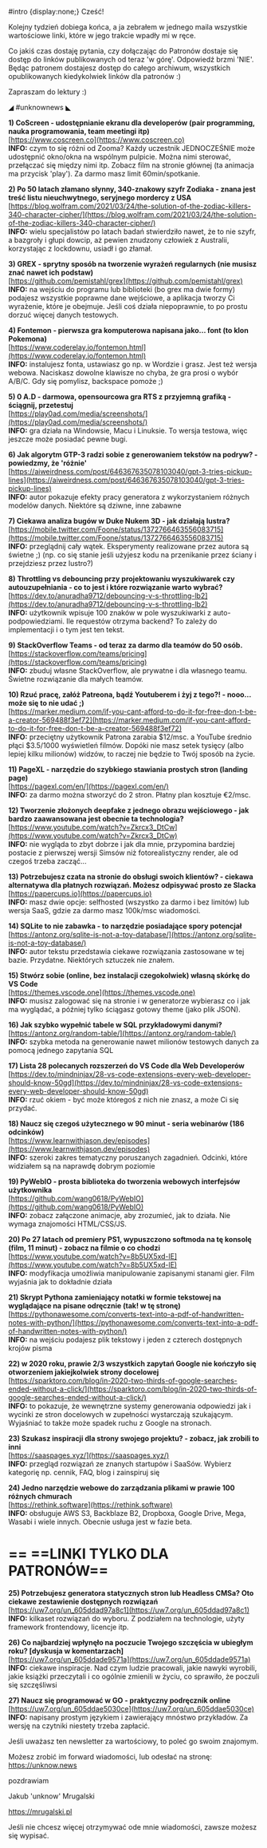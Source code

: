 #intro {display:none;}
Cześć!

Kolejny tydzień dobiega końca, a ja zebrałem w jednego maila wszystkie wartościowe linki, które w jego trakcie wpadły mi w ręce.

Co jakiś czas dostaję pytania, czy dołączając do Patronów dostaje się dostęp do linków publikowanych od teraz 'w górę'. Odpowiedź brzmi 'NIE'. Będąc patronem dostajesz dostęp do całego archiwum, wszystkich opublikowanych kiedykolwiek linków dla patronów :)

 

Zapraszam do lektury :)

 

◢ #unknownews ◣


**1) CoScreen - udostępnianie ekranu dla developerów (pair programming, nauka programowania, team meetingi itp)**  
[https://www.coscreen.co](https://www.coscreen.co)  
**INFO:** czym to się różni od Zooma? Każdy uczestnik JEDNOCZEŚNIE może udostępnić okno/okna na wspólnym pulpicie. Można nimi sterować, przełączać się między nimi itp. Zobacz film na stronie głównej (ta animacja ma przycisk 'play'). Za darmo masz limit 60min/spotkanie.  


**2) Po 50 latach złamano słynny, 340-znakowy szyfr Zodiaka - znana jest treść listu nieuchwytnego, seryjnego mordercy z USA**  
[https://blog.wolfram.com/2021/03/24/the-solution-of-the-zodiac-killers-340-character-cipher/](https://blog.wolfram.com/2021/03/24/the-solution-of-the-zodiac-killers-340-character-cipher/)  
**INFO:** wielu specjalistów po latach badań stwierdziło nawet, że to nie szyfr, a bazgroły i głupi dowcip, aż pewien znudzony człowiek z Australii, korzystając z lockdownu, usiadł i go złamał.  


**3) GREX - sprytny sposób na tworzenie wyrażeń regularnych (nie musisz znać nawet ich podstaw)**  
[https://github.com/pemistahl/grex](https://github.com/pemistahl/grex)  
**INFO:** na wejściu do programu lub biblioteki (bo grex ma dwie formy) podajesz wszystkie poprawne dane wejściowe, a aplikacja tworzy Ci wyrażenie, które je obejmuje. Jeśli coś działa niepoprawnie, to po prostu dorzuć więcej danych testowych.  


**4) Fontemon - pierwsza gra komputerowa napisana jako... font (to klon Pokemona)**  
[https://www.coderelay.io/fontemon.html](https://www.coderelay.io/fontemon.html)  
**INFO:** instalujesz fonta, ustawiasz go np. w Wordzie i grasz. Jest też wersja webowa. Naciskasz dowolne klawisze no chyba, że gra prosi o wybór A/B/C. Gdy się pomylisz, backspace pomoże ;)  


**5) 0 A.D - darmowa, opensourcowa gra RTS z przyjemną grafiką - ściągnij, przetestuj**  
[https://play0ad.com/media/screenshots/](https://play0ad.com/media/screenshots/)  
**INFO:** gra działa na Windowsie, Macu i Linuksie. To wersja testowa, więc jeszcze może posiadać pewne bugi.  


**6) Jak algorytm GTP-3 radzi sobie z generowaniem tekstów na podryw? - powiedzmy, że 'różnie'**  
[https://aiweirdness.com/post/646367635078103040/gpt-3-tries-pickup-lines](https://aiweirdness.com/post/646367635078103040/gpt-3-tries-pickup-lines)  
**INFO:** autor pokazuje efekty pracy generatora z wykorzystaniem różnych modelów danych. Niektóre są dziwne, inne zabawne  


**7) Ciekawa analiza bugów w Duke Nukem 3D - jak działają lustra?**  
[https://mobile.twitter.com/Foone/status/1372766463556083715](https://mobile.twitter.com/Foone/status/1372766463556083715)  
**INFO:** przeglądnij cały wątek. Eksperymenty realizowane przez autora są świetne ;) (np. co się stanie jeśli użyjesz kodu na przenikanie przez ściany i przejdziesz przez lustro?)  


**8) Throttling vs debouncing przy projektowaniu wyszukiwarek czy autouzupełniania - co to jest i które rozwiązanie warto wybrać?**  
[https://dev.to/anuradha9712/debouncing-v-s-throttling-lb2](https://dev.to/anuradha9712/debouncing-v-s-throttling-lb2)  
**INFO:** użytkownik wpisuje 100 znaków w pole wyszukiwarki z auto-podpowiedziami. Ile requestów otrzyma backend? To zależy do implementacji i o tym jest ten tekst.  


**9) StackOverflow Teams - od teraz za darmo dla teamów do 50 osób.**  
[https://stackoverflow.com/teams/pricing](https://stackoverflow.com/teams/pricing)  
**INFO:** zbuduj własne StackOverflow, ale prywatne i dla własnego teamu. Świetne rozwiązanie dla małych teamów.  


**10) Rzuć pracę, załóż Patreona, bądź Youtuberem i żyj z tego?! - nooo... może się to nie udać ;)**  
[https://marker.medium.com/if-you-cant-afford-to-do-it-for-free-don-t-be-a-creator-569488f3ef72](https://marker.medium.com/if-you-cant-afford-to-do-it-for-free-don-t-be-a-creator-569488f3ef72)  
**INFO:** przeciętny użytkownik Patrona zarabia $12/msc. a YouTube średnio płąci $3.5/1000 wyświetleń filmów. Dopóki nie masz setek tysięcy (albo lepiej kilku milionów) widzów, to raczej nie będzie to Twój sposób na życie.  


**11) PageXL - narzędzie do szybkiego stawiania prostych stron (landing page)**  
[https://pagexl.com/en/](https://pagexl.com/en/)  
**INFO:** za darmo można stworzyć do 2 stron. Płatny plan kosztuje &euro;2/msc.  


**12) Tworzenie złożonych deepfake z jednego obrazu wejściowego - jak bardzo zaawansowana jest obecnie ta technologia?**  
[https://www.youtube.com/watch?v=Zkrcx3_DtCw](https://www.youtube.com/watch?v=Zkrcx3_DtCw)  
**INFO:** nie wygląda to zbyt dobrze i jak dla mnie, przypomina bardziej postacie z pierwszej wersji Simsów niż fotorealistyczny render, ale od czegoś trzeba zacząć...  


**13) Potrzebujesz czata na stronie do obsługi swoich klientów? - ciekawa alternatywa dla płatnych rozwiązań. Możesz odpisywać prosto ze Slacka**  
[https://papercups.io](https://papercups.io)  
**INFO:** masz dwie opcje: selfhosted (wszystko za darmo i bez limitów) lub wersja SaaS, gdzie za darmo masz 100k/msc wiadomości.  


**14) SQLite to nie zabawka - to narzędzie posiadające spory potencjał**  
[https://antonz.org/sqlite-is-not-a-toy-database/](https://antonz.org/sqlite-is-not-a-toy-database/)  
**INFO:** autor tekstu przedstawia ciekawe rozwiązania zastosowane w tej bazie. Przydatne. Niektórych sztuczek nie znałem.  


**15) Stwórz sobie (online, bez instalacji czegokolwiek) własną skórkę do VS Code**  
[https://themes.vscode.one](https://themes.vscode.one)  
**INFO:** musisz zalogować się na stronie i w generatorze wybierasz co i jak ma wyglądać, a później tylko ściągasz gotowy theme (jako plik JSON).  


**16) Jak szybko wypełnić tabele w SQL przykładowymi danymi?**  
[https://antonz.org/random-table/](https://antonz.org/random-table/)  
**INFO:** szybka metoda na generowanie nawet milionów testowych danych za pomocą jednego zapytania SQL  


**17) Lista 28 polecanych rozszerzeń do VS Code dla Web Developerów**  
[https://dev.to/mindninjax/28-vs-code-extensions-every-web-developer-should-know-50gd](https://dev.to/mindninjax/28-vs-code-extensions-every-web-developer-should-know-50gd)  
**INFO:** rzuć okiem - być może któregoś z nich nie znasz, a może Ci się przydać.  


**18) Naucz się czegoś użytecznego w 90 minut - seria webinarów (186 odcinków)**  
[https://www.learnwithjason.dev/episodes](https://www.learnwithjason.dev/episodes)  
**INFO:** szeroki zakres tematyczny poruszanych zagadnień. Odcinki, które widziałem są na naprawdę dobrym poziomie  


**19) PyWebIO - prosta biblioteka do tworzenia webowych interfejsów użytkownika**  
[https://github.com/wang0618/PyWebIO](https://github.com/wang0618/PyWebIO)  
**INFO:** zobacz załączone animacje, aby zrozumieć, jak to działa. Nie wymaga znajomości HTML/CSS/JS.  


**20) Po 27 latach od premiery PS1, wypuszczono softmoda na tę konsolę (film, 11 minut) - zobacz na filmie o co chodzi**  
[https://www.youtube.com/watch?v=8b5UX5xd-lE](https://www.youtube.com/watch?v=8b5UX5xd-lE)  
**INFO:** modyfikacja umożliwia manipulowanie zapisanymi stanami gier. Film wyjaśnia jak to dokładnie działa  


**21) Skrypt Pythona zamieniający notatki w formie tekstowej na wyglądające na pisane odręcznie (tak! w tę stronę)**  
[https://pythonawesome.com/converts-text-into-a-pdf-of-handwritten-notes-with-python/](https://pythonawesome.com/converts-text-into-a-pdf-of-handwritten-notes-with-python/)  
**INFO:** na wejściu podajesz plik tekstowy i jeden z czterech dostępnych krojów pisma  


**22) w 2020 roku, prawie 2/3 wszystkich zapytań Google nie kończyło się otworzeniem jakiejkolwiek strony docelowej**  
[https://sparktoro.com/blog/in-2020-two-thirds-of-google-searches-ended-without-a-click/](https://sparktoro.com/blog/in-2020-two-thirds-of-google-searches-ended-without-a-click/)  
**INFO:** to pokazuje, że wewnętrzne systemy generowania odpowiedzi jak i wycinki ze stron docelowych w zupełności wystarczają szukającym. Wyjaśniać to także może spadek ruchu z Google na stronach.  


**23) Szukasz inspiracji dla strony swojego projektu? - zobacz, jak zrobili to inni**  
[https://saaspages.xyz/](https://saaspages.xyz/)  
**INFO:** przegląd rozwiązań ze znanych startupów i SaaSów. Wybierz kategorię np. cennik, FAQ, blog i zainspiruj się  


**24) Jedno narzędzie webowe do zarządzania plikami w prawie 100 różnych chmurach**  
[https://rethink.software](https://rethink.software)  
**INFO:** obsługuje AWS S3, Backblaze B2, Dropboxa, Google Drive, Mega, Wasabi i wiele innych. Obecnie usługa jest w fazie beta.  


== **==LINKI TYLKO DLA PATRONÓW==**
 ==

**25) Potrzebujesz generatora statycznych stron lub Headless CMSa? Oto ciekawe zestawienie dostępnych rozwiązań**  
[https://uw7.org/un_605ddad97a8c1](https://uw7.org/un_605ddad97a8c1)  
**INFO:** kilkaset rozwiązań do wyboru. Z podziałem na technologie, użyty framework frontendowy, licencje itp.  


**26) Co najbardziej wpłynęło na poczucie Twojego szczęścia w ubiegłym roku? [dyskusja w komentarzach]**  
[https://uw7.org/un_605ddade9571a](https://uw7.org/un_605ddade9571a)  
**INFO:** ciekawe inspiracje. Nad czym ludzie pracowali, jakie nawyki wyrobili, jakie książki przeczytali i co ogólnie zmienili w życiu, co sprawiło, że poczuli się szczęśliwsi  


**27) Naucz się programować w GO - praktyczny podręcznik online**  
[https://uw7.org/un_605ddae5030ce](https://uw7.org/un_605ddae5030ce)  
**INFO:** napisany prostym językiem i zawierający mnóstwo przykładów. Za wersję na czytniki niestety trzeba zapłacić.  


 

Jeśli uważasz ten newsletter za wartościowy, to poleć go swoim znajomym.

Możesz zrobić im forward wiadomości, lub odesłać na stronę: https://unknow.news

 
pozdrawiam

Jakub 'unknow' Mrugalski

https://mrugalski.pl

 
Jeśli nie chcesz więcej otrzymywać ode mnie wiadomości, zawsze możesz się wypisać.
